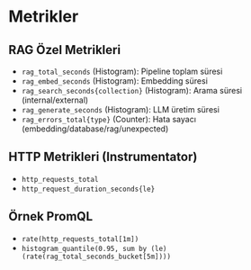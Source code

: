 # Metrikler

## RAG Özel Metrikleri
- `rag_total_seconds` (Histogram): Pipeline toplam süresi
- `rag_embed_seconds` (Histogram): Embedding süresi
- `rag_search_seconds{collection}` (Histogram): Arama süresi (internal/external)
- `rag_generate_seconds` (Histogram): LLM üretim süresi
- `rag_errors_total{type}` (Counter): Hata sayacı (embedding/database/rag/unexpected)

## HTTP Metrikleri (Instrumentator)
- `http_requests_total`
- `http_request_duration_seconds{le}`

## Örnek PromQL
- `rate(http_requests_total[1m])`
- `histogram_quantile(0.95, sum by (le) (rate(rag_total_seconds_bucket[5m])))`

